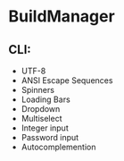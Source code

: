 # BuildManager

## CLI:

* UTF-8
* ANSI Escape Sequences
* Spinners
* Loading Bars
* Dropdown
* Multiselect
* Integer input
* Password input
* Autocomplemention